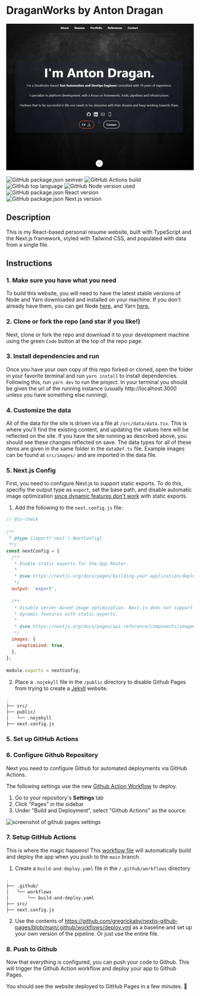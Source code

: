 # DraganWorks by Anton Dragan

![DraganWorks](src/images/resume-screenshot.jpg?raw=true 'DraganWorks')

<div align="left">
<img alt="GitHub package.json semver" src="https://img.shields.io/badge/dynamic/json.svg?query=$.version&uri=https://raw.githubusercontent.com/dragancla/draganworks/main/package.json&label=version&style=flat&color=purple">
<img alt="GitHub Actions build" src="https://github.com/dragancla/draganworks/actions/workflows/build-and-deploy.yaml/badge.svg">
<img alt="GitHub top language" src="https://img.shields.io/github/languages/top/dragancla/draganworks?style=flat&color=blue">
<img alt="GitHub Node version used" src="https://img.shields.io/badge/node-18.16.0-darkgreen">
<img alt="GitHub package.json React version" src="https://img.shields.io/github/package-json/dependency-version/dragancla/draganworks/react?style=flat&color=darkblue">
<img alt="GitHub package.json Next.js version" src="https://img.shields.io/github/package-json/dependency-version/dragancla/draganworks/next?style=flat&color=black">
</div>

## Description

This is my React-based personal resume website, built with TypeScript and the Next.js framework, styled with Tailwind CSS, and populated with data from a single file.

## Instructions

### 1. Make sure you have what you need

To build this website, you will need to have the latest stable versions of Node and Yarn downloaded and installed on your machine. If you don't already have them, you can get Node [here,](https://nodejs.org/en/download/) and Yarn [here.](https://yarnpkg.com/getting-started/install)

### 2. Clone or fork the repo (and star if you like!)

Next, clone or fork the repo and download it to your development machine using the green `Code` button at the top of the repo page.

### 3. Install dependencies and run

Once you have your own copy of this repo forked or cloned, open the folder in your favorite terminal and run `yarn install` to install dependencies. Following this, run `yarn dev` to run the project. In your terminal you should be given the url of the running instance (usually http://localhost:3000 unless you have something else running).

### 4. Customize the data

All of the data for the site is driven via a file at `/src/data/data.tsx`. This is where you'll find the existing content, and updating the values here will be reflected on the site. If you have the site running as described above, you should see these changes reflected on save. The data types for all of these items are given in the same folder in the `dataDef.ts` file. Example images can be found at `src/images/` and are imported in the data file.

### 5. Next.js Config

First, you need to configure Next.js to support static exports. To do this, specifiy the output type as `export`, set the base path, and disable automatic image optimization [since dynamic features don't work](https://nextjs.org/blog/next-12-3#disable-image-optimization-stable) with static exports.

1. Add the following to the `next.config.js` file:

```js
// @ts-check

/**
 * @type {import('next').NextConfig}
 **/
const nextConfig = {
  /**
   * Enable static exports for the App Router.
   *
   * @see https://nextjs.org/docs/pages/building-your-application/deploying/static-exports
   */
  output: 'export',

  /**
   * Disable server-based image optimization. Next.js does not support
   * dynamic features with static exports.
   *
   * @see https://nextjs.org/docs/pages/api-reference/components/image#unoptimized
   */
  images: {
    unoptimized: true,
  },
};

module.exports = nextConfig;
```

2. Place a `.nojekyll` file in the `/public` directory to disable Github Pages from trying to create a [Jekyll](https://github.blog/2009-12-29-bypassing-jekyll-on-github-pages/) website.

```treeview
.
├── src/
├── public/
│   └── .nojekyll
├── next.config.js
```

### 5. Set up GitHub Actions

### 6. Configure Github Repository

Next you need to configure Github for automated deployments via GitHub Actions.

The following settings use the new [Github Action Workflow](https://github.blog/changelog/2022-07-27-github-pages-custom-github-actions-workflows-beta/) to deploy.

1. Go to your repository's **Settings** tab
2. Click "Pages" in the sidebar
3. Under "Build and Deployment", select "Github Actions" as the source:

![screenshot of github pages settings](https://github.com/gregrickaby/nextjs-github-pages/assets/200280/a5f757c3-f515-4ca2-aadf-d2979c2c3bf5)

### 7. Setup GitHub Actions

This is where the magic happens! This [workflow file](https://github.com/gregrickaby/nextjs-github-pages/blob/main/.github/workflows/deploy.yml) will automatically build and deploy the app when you push to the `main` branch.

1. Create a `build-and-deploy.yaml` file in the `/.github/workflows` directory

```treeview
.
├── .github/
│   └── workflows
│       └── build-and-deploy.yaml
├── src/
├── next.config.js
```

2. Use the contents of <https://github.com/gregrickaby/nextjs-github-pages/blob/main/.github/workflows/deploy.yml> as a baseline and set up your own version of the pipeline. Or just use the entire file.

### 8. Push to Github

Now that everything is configured, you can push your code to Github. This will trigger the Github Action workflow and deploy your app to Github Pages.

You should see the website deployed to GitHub Pages in a few minutes. 🚀
